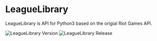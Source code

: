 # LeagueLibrary

LeagueLibrary is API for Python3 based on the origial Riot Games API.

![LeagueLibrary Version](https://img.shields.io/badge/LeagueLibrary%20Version-2021.08.15-brightgreen)
![LeagueLibrary Release](https://img.shields.io/badge/LeagueLibrary%20Release-2-brightgreen)

